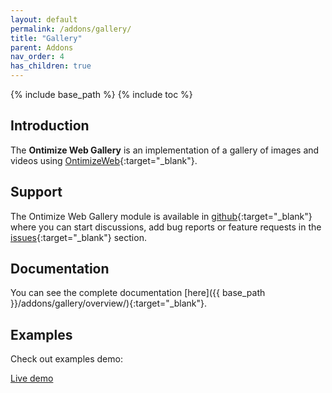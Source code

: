 ```yaml
---
layout: default
permalink: /addons/gallery/
title: "Gallery"
parent: Addons
nav_order: 4
has_children: true
---
```


{% include base_path %}
{% include toc %}

## Introduction
The **Ontimize Web Gallery** is an implementation of a gallery of images and videos using [OntimizeWeb](https://github.com/OntimizeWeb/ontimize-web-ngx/tree/main.15.x){:target="_blank"}.

## Support
The Ontimize Web Gallery module is available in [github](https://github.com/OntimizeWeb/ontimize-web-ngx-gallery){:target="_blank"} where you can start discussions, add bug reports or feature requests in the [issues](https://github.com/OntimizeWeb/ontimize-web-ngx-gallery/issues){:target="_blank"} section.

## Documentation
You can see the complete documentation [here]({{ base_path }}/addons/gallery/overview/){:target="_blank"}.

## Examples

Check out examples demo:
<p>
  <a href="https://try.imatia.com/ontimizeweb/v15/playground/main/media/gallery/playground" target="_blank" class="btn btn--success">
    Live demo
  </a>
</p>

